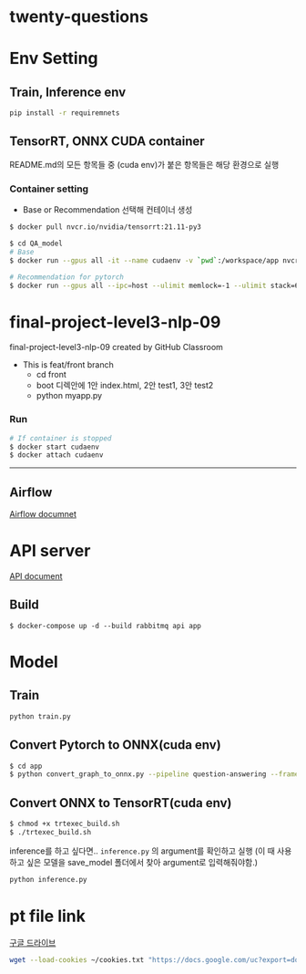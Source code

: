 # twenty-questions
# Env Setting
## Train, Inference env
```sh
pip install -r requiremnets
```
## TensorRT, ONNX CUDA container
README.md의 모든 항목들 중 (cuda env)가 붙은 항목들은 해당 환경으로 실행
### Container setting
- Base or Recommendation 선택해 컨테이너 생성
```sh
$ docker pull nvcr.io/nvidia/tensorrt:21.11-py3

$ cd QA_model
# Base
$ docker run --gpus all -it --name cudaenv -v `pwd`:/workspace/app nvcr.io/nvidia/tensorrt:21.11-py3

# Recommendation for pytorch
$ docker run --gpus all --ipc=host --ulimit memlock=-1 --ulimit stack=67108864 -it --rm -v `pwd`:/workspace/app nvcr.io/nvidia/tensorrt:21.11-py3
```
# final-project-level3-nlp-09  
final-project-level3-nlp-09 created by GitHub Classroom  
* This is feat/front branch  
    * cd front  
    * boot 디렉안에 1안 index.html, 2안 test1, 3안 test2
    * python myapp.py  

### Run
```sh
# If container is stopped
$ docker start cudaenv
$ docker attach cudaenv
```
---
## Airflow

[Airflow documnet](airflow/README.md)


# API server
[API document](api/README.md)

## Build
```
$ docker-compose up -d --build rabbitmq api app
```
# Model
## Train
```sh
python train.py 
```
## Convert Pytorch to ONNX(cuda env)
```sh
$ cd app
$ python convert_graph_to_onnx.py --pipeline question-answering --framework pt --model ./model/checkpoint-28500  --quantize ./model/onnx/KLRL-QA.onnx
```

## Convert ONNX to TensorRT(cuda env)
```sh
$ chmod +x trtexec_build.sh
$ ./trtexec_build.sh
```
inference를 하고 싶다면.. `inference.py` 의 argument를 확인하고 실행
(이 때 사용하고 싶은 모델을 save_model 폴더에서 찾아 argument로 입력해줘야함.)

```python
python inference.py
```




# pt file link
[구글 드라이브](https://drive.google.com/drive/folders/1zXe4xHqX7kxOZIVjb73NW0rCZ3G7uUAX?usp=sharing)

```sh
wget --load-cookies ~/cookies.txt "https://docs.google.com/uc?export=download&confirm=$(wget --quiet --save-cookies ~/cookies.txt --keep-session-cookies --no-check-certificate 'https://docs.google.com/uc?export=download&id=1ThqTAgV0NSiEhY0MzFF3XWbvvbzTdyiI' -O- | sed -rn 's/.*confirm=([0-9A-Za-z_]+).*/\1\n/p')&id=1ThqTAgV0NSiEhY0MzFF3XWbvvbzTdyiI" -O model.zip && rm -rf ~/cookies.txt
```
